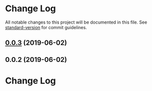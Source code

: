 # Change Log

All notable changes to this project will be documented in this file. See [standard-version](https://github.com/conventional-changelog/standard-version) for commit guidelines.

## [0.0.3](https://github.com/nanndoj/bankpass-sdk-nodejs/compare/v0.0.2...v0.0.3) (2019-06-02)



## 0.0.2 (2019-06-02)



# Change Log